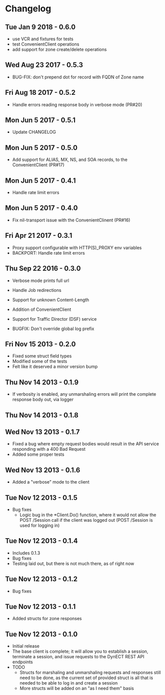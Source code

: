 # Changelog

## Tue Jan 9 2018 - 0.6.0

- use VCR and fixtures for tests
- test ConvenientClient operations
- add support for zone create/delete operations

## Wed Aug 23 2017 - 0.5.3

- BUG-FIX: don't prepend dot for record with FQDN of Zone name

## Fri Aug 18 2017 - 0.5.2

- Handle errors reading response body in verbose mode (PR#20)

## Mon Jun 5 2017 - 0.5.1

- Update CHANGELOG

## Mon Jun 5 2017 - 0.5.0

- Add support for ALIAS, MX, NS, and SOA records, to the ConvenientClient
  (PR#17)

## Mon Jun 5 2017 - 0.4.1

- Handle rate limit errors

## Mon Jun 5 2017 - 0.4.0

- Fix nil-transport issue with the ConvenientClinent (PR#16)

## Fri Apr 21 2017 - 0.3.1

- Proxy support configurable with HTTP(S)_PROXY env variables
- BACKPORT: Handle rate limit errors

## Thu Sep 22 2016 - 0.3.0

- Verbose mode prints full url
- Handle Job redirections
- Support for unknown Content-Length
- Addition of ConvenientClient
- Support for Traffic Director (DSF) service

- BUGFIX: Don't override global log prefix

## Fri Nov 15 2013 - 0.2.0

- Fixed some struct field types
- Modified some of the tests
- Felt like it deserved a minor version bump

## Thu Nov 14 2013 - 0.1.9

- If verbosity is enabled, any unmarshaling errors will print the complete
  response body out, via logger

## Thu Nov 14 2013 - 0.1.8

## Wed Nov 13 2013 - 0.1.7

- Fixed a bug where empty request bodies would result in the API service
  responding with a 400 Bad Request
- Added some proper tests

## Wed Nov 13 2013 - 0.1.6

- Added a "verbose" mode to the client

## Tue Nov 12 2013 - 0.1.5

- Bug fixes
  - Logic bug in the *Client.Do() function, where it would not allow the
    POST /Session call if the client was logged out (POST /Session is used for
    logging in)

## Tue Nov 12 2013 - 0.1.4

- Includes 0.1.3
- Bug fixes
- Testing laid out, but there is not much there, as of right now

## Tue Nov 12 2013 - 0.1.2

- Bug fixes

## Tue Nov 12 2013 - 0.1.1

- Added structs for zone responses

## Tue Nov 12 2013 - 0.1.0

- Initial release
- The base client is complete; it will allow you to establish a session,
  terminate a session, and issue requests to the DynECT REST API endpoints
- TODO
  - Structs for marshaling and unmarshaling requests and responses still need
	to be done, as the current set of provided struct is all that is needed
	to be able to log in and create a session
  - More structs will be added on an "as I need them" basis
